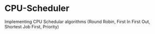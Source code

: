 # CPU-Scheduler
Implementing CPU Schedular algorithms (Round Robin, First In First Out, Shortest Job First, Priority)
